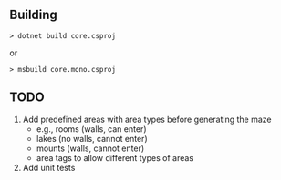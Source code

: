 ## Building

```
> dotnet build core.csproj
```

or

```
> msbuild core.mono.csproj
```

## TODO

1. Add predefined areas with area types before generating the maze
    - e.g., rooms (walls, can enter)
    - lakes (no walls, cannot enter)
    - mounts (walls, cannot enter)
    - area tags to allow different types of areas
2. Add unit tests

